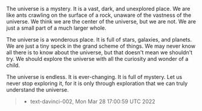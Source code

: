 

The universe is a mystery. It is a vast, dark, and unexplored place. We are like ants crawling on the surface of a rock, unaware of the vastness of the universe. We think we are the center of the universe, but we are not. We are just a small part of a much larger whole.

The universe is a wonderous place. It is full of stars, galaxies, and planets. We are just a tiny speck in the grand scheme of things. We may never know all there is to know about the universe, but that doesn't mean we shouldn't try. We should explore the universe with all the curiosity and wonder of a child.

The universe is endless. It is ever-changing. It is full of mystery. Let us never stop exploring it, for it is only through exploration that we can truly understand the universe.

> - text-davinci-002, Mon Mar 28 17:00:59 UTC 2022
